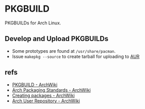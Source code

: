 PKGBUILD
========

PKGBUILDs for Arch Linux.



Develop and Upload PKGBUILDs
-------------------

* Some prototypes are found at `/usr/share/pacman`.
* Issue `makepkg --source` to create tarball for uploading to
[AUR](https://aur.archlinux.org/)



refs
----

* [PKGBUILD - ArchWiki](https://wiki.archlinux.org/index.php/Pkgbuild)
* [Arch Packaging Standards - ArchWiki](https://wiki.archlinux.org/index.php/Arch_Packaging_Standards)
* [Creating packages - ArchWiki](https://wiki.archlinux.org/index.php/Creating_packages)
* [Arch User Repository - ArchWiki](https://wiki.archlinux.org/index.php/Arch_User_Repository)
